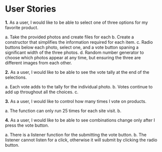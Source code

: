 # User Stories

**1.** As a user, I would like to be able to select one of three options for my favorite product.

  a. Take the provided photos and create files for each
  b. Create a constructor that simplifies the information required for each item.
  c. Radio buttons below each photo, select one, and a vote button spaning a significant width of the three photos.
  d. Random number generator to choose which photos appear at any time, but ensuring the three are different images from each other.

**2.** As a user, I would like to be able to see the vote tally at the end of the selections.

  a. Each vote adds to the tally for the individual photo.
  b. Votes continue to add up throughout all the choices.
  c.

**3.** As a user, I would like to control how many times I vote on products.

  a. The function can only run 25 times for each site visit.
  b. 

**4.** As a user, I would like to be able to see combinations change only after I press the vote button.

  a. There is a listener function for the submitting the vote button. 
  b. The listener cannot listen for a click, otherwise it will submit by clicking the radio button.
  
  
  

